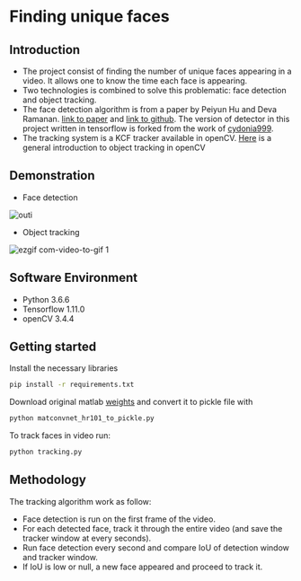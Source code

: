 # Finding unique faces

## Introduction

- The project consist of finding the number of unique faces appearing in a video. It allows one to know the time each face is appearing.
- Two technologies is combined to solve this problematic: face detection and object tracking.
- The face detection algorithm is from a paper by Peiyun Hu and Deva Ramanan. [link to paper](https://arxiv.org/abs/1612.04402) and [link to github](https://github.com/peiyunh/tiny). The version of detector in this project written in tensorflow is forked from the work of [cydonia999](https://github.com/cydonia999/Tiny_Faces_in_Tensorflow).
- The tracking system is a KCF tracker available in openCV. [Here](https://www.learnopencv.com/object-tracking-using-opencv-cpp-python/) is a general introduction to object tracking in openCV    

## Demonstration

- Face detection

![outi](https://user-images.githubusercontent.com/34350063/49852875-4ed83180-fe20-11e8-83d0-792d275331e1.jpg)

- Object tracking

![ezgif com-video-to-gif 1](https://user-images.githubusercontent.com/34350063/49845896-a3b97f00-fe03-11e8-9ed0-06590626bf96.gif)

## Software Environment
- Python 3.6.6
- Tensorflow 1.11.0
- openCV 3.4.4

## Getting started
Install the necessary libraries
```bash
pip install -r requirements.txt
```
Download original matlab [weights](https://www.cs.cmu.edu/%7Epeiyunh/tiny/hr_res101.mat) and convert it to pickle file with 
```bash
python matconvnet_hr101_to_pickle.py
```
To track faces in video run:
```bash
python tracking.py
```
## Methodology
The tracking algorithm work as follow:
- Face detection is run on the first frame of the video.
- For each detected face, track it through the entire video (and save the tracker window at every seconds).
- Run face detection every second and compare IoU of detection window and tracker window.
- If IoU is low or null, a new face appeared and proceed to track it.


